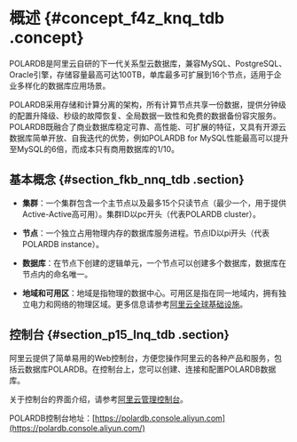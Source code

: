 # 概述 {#concept_f4z_knq_tdb .concept}

POLARDB是阿里云自研的下一代关系型云数据库，兼容MySQL、PostgreSQL、Oracle引擎，存储容量最高可达100TB，单库最多可扩展到16个节点，适用于企业多样化的数据库应用场景。

POLARDB采用存储和计算分离的架构，所有计算节点共享一份数据，提供分钟级的配置升降级、秒级的故障恢复、全局数据一致性和免费的数据备份容灾服务。POLARDB既融合了商业数据库稳定可靠、高性能、可扩展的特征，又具有开源云数据库简单开放、自我迭代的优势，例如POLARDB for MySQL性能最高可以提升至MySQL的6倍，而成本只有商用数据库的1/10。

## 基本概念 {#section_fkb_nnq_tdb .section}

-   **集群**：一个集群包含一个主节点以及最多15个只读节点（最少一个，用于提供Active-Active高可用）。集群ID以pc开头（代表POLARDB cluster）。

-   **节点**：一个独立占用物理内存的数据库服务进程。节点ID以pi开头（代表POLARDB instance）。

-   **数据库**：在节点下创建的逻辑单元，一个节点可以创建多个数据库，数据库在节点内的命名唯一。

-   **地域和可用区**：地域是指物理的数据中心。可用区是指在同一地域内，拥有独立电力和网络的物理区域。更多信息请参考[阿里云全球基础设施](https://www.aliyun.com/about/global?spm=a2c4g.11186623.2.3.OXfiny)。


## 控制台 {#section_p15_lnq_tdb .section}

阿里云提供了简单易用的Web控制台，方便您操作阿里云的各种产品和服务，包括云数据库POLARDB。在控制台上，您可以创建、连接和配置POLARDB数据库。

关于控制台的界面介绍，请参考[阿里云管理控制台](https://help.aliyun.com/document_detail/47605.html)。

POLARDB控制台地址：[https://polardb.console.aliyun.com](https://polardb.console.aliyun.com/)

